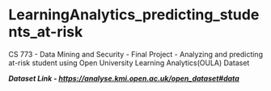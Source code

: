 # LearningAnalytics_predicting_students_at-risk
CS 773 - Data Mining and Security - Final Project - Analyzing and predicting at-risk student using Open University Learning Analytics(OULA) Dataset

***Dataset Link - https://analyse.kmi.open.ac.uk/open_dataset#data*** 
